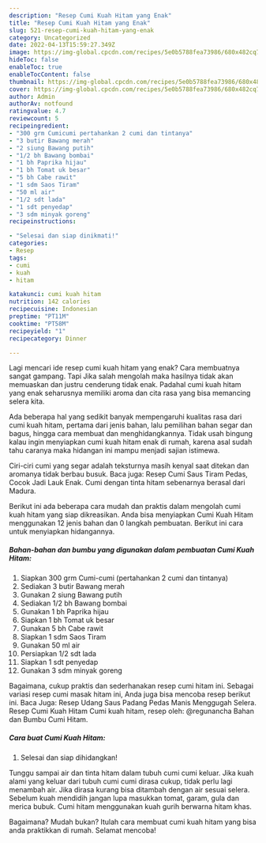 ```yaml
---
description: "Resep Cumi Kuah Hitam yang Enak"
title: "Resep Cumi Kuah Hitam yang Enak"
slug: 521-resep-cumi-kuah-hitam-yang-enak
category: Uncategorized
date: 2022-04-13T15:59:27.349Z
image: https://img-global.cpcdn.com/recipes/5e0b5788fea73986/680x482cq70/cumi-kuah-hitam-foto-resep-utama.jpg
hideToc: false
enableToc: true
enableTocContent: false
thumbnail: https://img-global.cpcdn.com/recipes/5e0b5788fea73986/680x482cq70/cumi-kuah-hitam-foto-resep-utama.jpg
cover: https://img-global.cpcdn.com/recipes/5e0b5788fea73986/680x482cq70/cumi-kuah-hitam-foto-resep-utama.jpg
author: Admin
authorAv: notfound
ratingvalue: 4.7
reviewcount: 5
recipeingredient:
- "300 grm Cumicumi pertahankan 2 cumi dan tintanya"
- "3 butir Bawang merah"
- "2 siung Bawang putih"
- "1/2 bh Bawang bombai"
- "1 bh Paprika hijau"
- "1 bh Tomat uk besar"
- "5 bh Cabe rawit"
- "1 sdm Saos Tiram"
- "50 ml air"
- "1/2 sdt lada"
- "1 sdt penyedap"
- "3 sdm minyak goreng"
recipeinstructions:

- "Selesai dan siap dinikmati!"
categories:
- Resep
tags:
- cumi
- kuah
- hitam

katakunci: cumi kuah hitam 
nutrition: 142 calories
recipecuisine: Indonesian
preptime: "PT11M"
cooktime: "PT58M"
recipeyield: "1"
recipecategory: Dinner

---
```



Lagi mencari ide resep cumi kuah hitam yang enak? Cara membuatnya sangat gampang. Tapi Jika salah mengolah maka hasilnya tidak akan memuaskan dan justru cenderung tidak enak. Padahal cumi kuah hitam yang enak seharusnya memiliki aroma dan cita rasa yang bisa memancing selera kita.


Ada beberapa hal yang sedikit banyak mempengaruhi kualitas rasa dari cumi kuah hitam, pertama dari jenis bahan, lalu pemilihan bahan segar dan bagus, hingga cara membuat dan menghidangkannya. Tidak usah bingung kalau ingin menyiapkan cumi kuah hitam enak di rumah, karena asal sudah tahu caranya maka hidangan ini mampu menjadi sajian istimewa.

Ciri-ciri cumi yang segar adalah teksturnya masih kenyal saat ditekan dan aromanya tidak berbau busuk. Baca juga: Resep Cumi Saus Tiram Pedas, Cocok Jadi Lauk Enak. Cumi dengan tinta hitam sebenarnya berasal dari Madura.


Berikut ini ada beberapa cara mudah dan praktis dalam mengolah cumi kuah hitam yang siap dikreasikan. Anda bisa menyiapkan Cumi Kuah Hitam menggunakan 12 jenis bahan dan 0 langkah pembuatan. Berikut ini cara untuk menyiapkan hidangannya.

<!--inarticleads1-->

##### Bahan-bahan dan bumbu yang digunakan dalam pembuatan Cumi Kuah Hitam:

1. Siapkan 300 grm Cumi-cumi (pertahankan 2 cumi dan tintanya)
1. Sediakan 3 butir Bawang merah
1. Gunakan 2 siung Bawang putih
1. Sediakan 1/2 bh Bawang bombai
1. Gunakan 1 bh Paprika hijau
1. Siapkan 1 bh Tomat uk besar
1. Gunakan 5 bh Cabe rawit
1. Siapkan 1 sdm Saos Tiram
1. Gunakan 50 ml air
1. Persiapkan 1/2 sdt lada
1. Siapkan 1 sdt penyedap
1. Gunakan 3 sdm minyak goreng


Bagaimana, cukup praktis dan sederhanakan resep cumi hitam ini. Sebagai variasi resep cumi masak hitam ini, Anda juga bisa mencoba resep berikut ini. Baca Juga: Resep Udang Saus Padang Pedas Manis Menggugah Selera. Resep Cumi Kuah Hitam Cumi kuah hitam, resep oleh: @regunancha Bahan dan Bumbu Cumi Hitam. 

<!--inarticleads2-->

##### Cara buat Cumi Kuah Hitam:


1. Selesai dan siap dihidangkan!

Tunggu sampai air dan tinta hitam dalam tubuh cumi cumi keluar. Jika kuah alami yang keluar dari tubuh cumi cumi dirasa cukup, tidak perlu lagi menambah air. Jika dirasa kurang bisa ditambah dengan air sesuai selera. Sebelum kuah mendidih jangan lupa masukkan tomat, garam, gula dan merica bubuk. Cumi hitam menggunakan kuah gurih berwarna hitam khas. 

Bagaimana? Mudah bukan? Itulah cara membuat cumi kuah hitam yang bisa anda praktikkan di rumah. Selamat mencoba!
